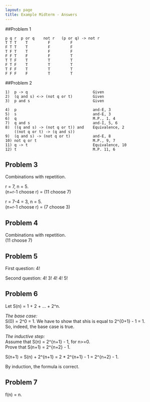```yaml
---
layout: page
title: Example Midterm - Answers 
---
```


##Problem 1

    p q r  p or q    not r   (p or q) -> not r
    T T T    T         F         F
    F T T    T         F         F
    T F T    T         F         F
    F F T    F         F         T
    T T F    T         T         T
    F T F    T         T         T
    T F F    T         T         T
    F F F    F         T         T

##Problem 2

    1)  p -> q                             Given
    2)  (q and s) <-> (not q or t)         Given
    3)  p and s                            Given
    
    4)  p                                  and-E, 3
    5)  s                                  and-E, 3
    6)  q                                  M.P., 1, 4
    7)  q and s                            and-I, 5, 6
    8)  ((q and s) -> (not q or t)) and    Equivalence, 2
        ((not q or t) -> (q and s))
    9)  (q and s) -> (not q or t)          and-E, 8
    10) not q or t                         M.P., 9, 7
    11) q -> t                             Equivalence, 10
    12) t                                  M.P. 11, 6

## Problem 3
Combinations with repetition.

r = 7, n = 5.   
(n+r-1 choose r) = (11 choose 7)

r = 7-4 = 3, n = 5.   
(n+r-1 choose r) = (7 choose 3)

## Problem 4
Combinations with repetition.  
(11 choose 7)


## Problem 5
First question: 4!

Second question: 4! 3! 4! 4! 5!
   
## Problem 6
Let S(n) = 1 + 2 + ... + 2^n.

*The base case:*   
S(0) = 2^0 = 1. 
We have to show that shis is equal to 2^{0+1} - 1 = 1.   
So, indeed, the base case is true.

*The inductive step:*    
Assume that S(n) = 2^{n+1} - 1, for n>=0.   
Prove that S(n+1) = 2^{n+2} - 1.  

S(n+1) = S(n) + 2^{n+1} = 2 * 2^{n+1} - 1 = 2^{n+2} - 1.

By induction, the formula is correct.

## Problem 7
f(n) = n.

